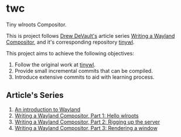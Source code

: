 # twc
Tiny wlroots Compositor.

This is project follows [Drew DeVault's](https://drewdevault.com/) article
series [Writing a Wayland Compositor](https://drewdevault.com/2018/02/17/Writing-a-Wayland-compositor-1.html),
and it's corresponding repository [tinywl](https://git.sr.ht/~sircmpwn/tinywl).

This project aims to achieve the following objectives:

1. Follow the original work at [tinywl](https://git.sr.ht/~sircmpwn/tinywl).
2. Provide small incremental commits that can be compiled.
3. Introduce extensive commits to aid with learning process.

## Article's Series

1. [An introduction to Wayland](https://drewdevault.com/2017/06/10/Introduction-to-Wayland.html)
2. [Writing a Wayland Compositor, Part 1: Hello wlroots](https://drewdevault.com/2018/02/17/Writing-a-Wayland-compositor-1.html)
3. [Writing a Wayland Compositor, Part 2: Rigging up the server](https://drewdevault.com/2018/02/22/Writing-a-wayland-compositor-part-2.html)
4. [Writing a Wayland Compositor, Part 3: Rendering a window](https://drewdevault.com/2018/02/28/Writing-a-wayland-compositor-part-3.html)
